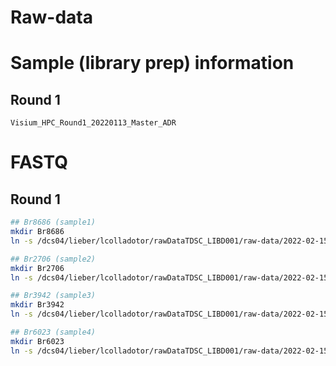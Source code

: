 # Raw-data

# Sample (library prep) information

## Round 1

`Visium_HPC_Round1_20220113_Master_ADR`

# FASTQ

## Round 1


```bash
## Br8686 (sample1)
mkdir Br8686
ln -s /dcs04/lieber/lcolladotor/rawDataTDSC_LIBD001/raw-data/2022-02-15_Spag020122/1v_ADR_L00*/* Br8686/

## Br2706 (sample2)
mkdir Br2706
ln -s /dcs04/lieber/lcolladotor/rawDataTDSC_LIBD001/raw-data/2022-02-15_Spag020122/2v_ADR_L00*/* Br2706/

## Br3942 (sample3)
mkdir Br3942
ln -s /dcs04/lieber/lcolladotor/rawDataTDSC_LIBD001/raw-data/2022-02-15_Spag020122/3v_ADR_L00*/* Br3942/

## Br6023 (sample4)
mkdir Br6023
ln -s /dcs04/lieber/lcolladotor/rawDataTDSC_LIBD001/raw-data/2022-02-15_Spag020122/4v_ADR_L00*/* Br6023/
```
